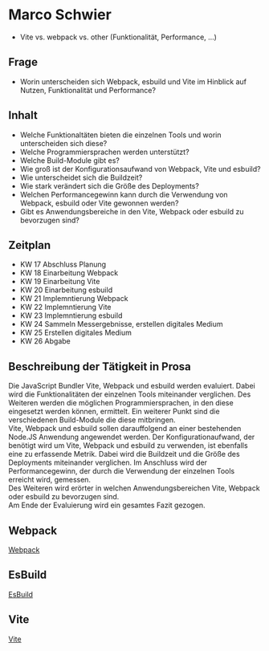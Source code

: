 # Marco Schwier
* Vite vs. webpack vs. other (Funktionalität, Performance, ...)

## Frage
- Worin unterscheiden sich Webpack, esbuild und Vite im Hinblick auf Nutzen, Funktionalität und Performance?

## Inhalt
- Welche Funktionaltäten bieten die einzelnen Tools und worin unterscheiden sich diese?
- Welche Programmiersprachen werden unterstützt?
- Welche Build-Module gibt es?
- Wie groß ist der Konfigurationsaufwand von Webpack, Vite und esbuild?
- Wie unterscheidet sich die Buildzeit?
- Wie stark verändert sich die Größe des Deployments?
- Welchen Performancegewinn kann durch die Verwendung von Webpack, esbuild oder Vite gewonnen werden?
- Gibt es Anwendungsbereiche in den Vite, Webpack oder esbuild zu bevorzugen sind?

## Zeitplan
- KW 17 Abschluss Planung
- KW 18 Einarbeitung Webpack
- KW 19 Einarbeitung Vite
- KW 20 Einarbeitung esbuild
- KW 21 Implemntierung Webpack
- KW 22 Implemntierung Vite
- KW 23 Implemntierung esbuild
- KW 24 Sammeln Messergebnisse, erstellen digitales Medium
- KW 25 Erstellen digitales Medium
- KW 26 Abgabe

## Beschreibung der Tätigkeit in Prosa
Die JavaScript Bundler Vite, Webpack und esbuild werden evaluiert. Dabei wird die Funktionalitäten der einzelnen Tools miteinander verglichen. Des Weiteren werden die möglichen Programmiersprachen, in den diese eingesetzt werden können, ermittelt. Ein weiterer Punkt sind die verschiedenen Build-Module die diese mitbringen. <br>
Vite, Webpack und esbuild sollen darauffolgend an einer bestehenden Node.JS Anwendung angewendet werden. Der Konfigurationaufwand, der benötigt wird um Vite, Webpack und esbuild zu verwenden, ist ebenfalls eine zu erfassende Metrik. Dabei wird die Buildzeit und die Größe des Deployments miteinander verglichen. Im Anschluss wird der Performancegewinn, der durch die Verwendung der einzelnen Tools erreicht wird, gemessen. <br>
Des Weiteren wird erörter in welchen Anwendungsbereichen Vite, Webpack oder esbuild zu bevorzugen sind. <br>
Am Ende der Evaluierung wird ein gesamtes Fazit gezogen. <br>

## Webpack
[Webpack](./Einarbeitung_webpack.md)

## EsBuild
[EsBuild](./Einarbeitung_esbuild.md)

## Vite
[Vite](./Einarbeitung_vite.md)


